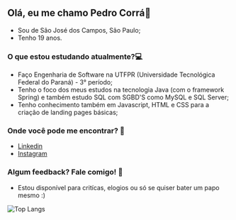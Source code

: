 ## Olá, eu me chamo Pedro Corrá👋

- Sou de São José dos Campos, São Paulo;
- Tenho 19 anos.

### O que estou estudando atualmente?:computer:
- Faço Engenharia de Software na UTFPR (Universidade Tecnológica Federal do Paraná) - 3° período;
- Tenho o foco dos meus estudos na tecnologia Java (com o framework Spring) e também estudo SQL com SGBD'S como MySQL e SQL Server;
- Tenho conhecimento também em Javascript, HTML e CSS para a criação de landing pages básicas;

### Onde você pode me encontrar? :floppy_disk:
- [Linkedin](https://www.linkedin.com/in/pedro-c-95b57212a/)
- [Instagram](https://www.instagram.com/corrazito/)

### Algum feedback? Fale comigo! :speech_balloon:
- Estou disponível para critícas, elogios ou só se quiser bater um papo mesmo :)



![Top Langs](https://github-readme-stats.vercel.app/api/top-langs/?username=PHCorra&theme=gotham&layout=compact)
